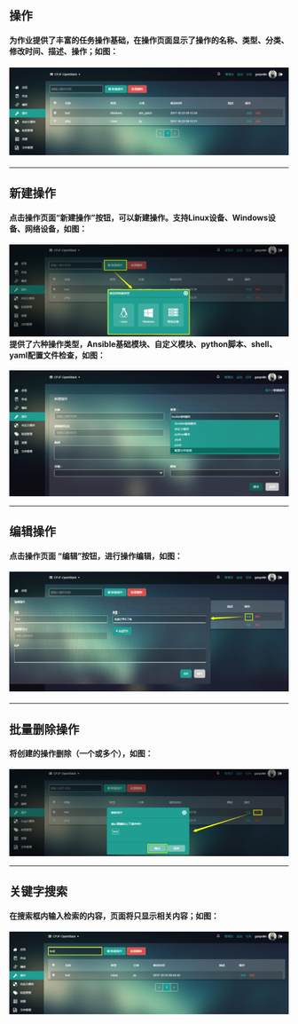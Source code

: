 ## 操作

#### 为作业提供了丰富的任务操作基础，在操作页面显示了操作的名称、类型、分类、修改时间、描述、操作；如图：

#### ![](/assets/操作.png)

---

## 新建操作

#### 点击操作页面“新建操作”按钮，可以新建操作。支持Linux设备、Windows设备、网络设备，如图：

#### ![](/assets/新建操作.png)提供了六种操作类型，Ansible基础模块、自定义模块、python脚本、shell、yaml配置文件检查，如图：

![](/assets/新建操作1.jpg)

---

## 编辑操作

#### 点击操作页面 “编辑”按钮，进行操作编辑，如图：

#### ![](/assets/编辑操作.jpg)

---

## 批量删除操作

#### 将创建的操作删除（一个或多个），如图：

![](/assets/删除操作.png)

---

## 关键字搜索

#### 在搜索框内输入检索的内容，页面将只显示相关内容；如图：

![](/assets/操作搜索.png)

